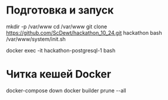 # Подготовка и запуск
mkdir -p /var/www
cd /var/www
git clone https://github.com/ScDewt/hackathon_10_24.git hackathon
bash /var/www/system/init.sh


docker exec -it hackathon-postgresql-1 bash


# Читка кешей Docker
docker-compose down
docker builder prune --all
